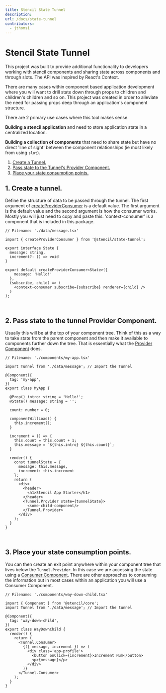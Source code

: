 ```yaml
---
title: Stencil State Tunnel
description: 
url: /docs/state-tunnel
contributors:
  - jthoms1
---
```


# Stencil State Tunnel

This project was built to provide additional functionality to developers working with stencil
components and sharing state across components and through slots. The API was inspired by React's Context.

There are many cases within component based application development where you will want to drill state down through props to children and children's children and so on. This project was created in order to alleviate the need for passing props deep through an application's component structure.

There are 2 primary use cases where this tool makes sense.

**Building a stencil application** and need to store application state in a centralized location.

**Building a collection of components** that need to share state but have no direct 'line of sight' between the component relationships (ie most likely from using `slot`).


1. [Create a Tunnel.](#1-create-a-tunnel)
2. [Pass state to the Tunnel's Provider Component.](#2-pass-state-to-the-tunnls-provider-component)
3. [Place your state consumption points.](#3-place-your-state-consumption-points)


## 1. Create a tunnel.

Define the structure of data to be passed through the tunnel. The first argument of [createProviderConsumer](createProviderConsumer) is a default value.
The first argument is the default value and the second argument is how the consumer works.  Mostly you will just need
to copy and paste this. 'context-consumer' is a component that is included in this package.


```tsx
// Filename: './data/message.tsx'

import { createProviderConsumer } from '@stencil/state-tunnel';

export interface State {
  message: string,
  increment?: () => void
}

export default createProviderConsumer<State>({
    message: 'Hello!'
  },
  (subscribe, child) => (
    <context-consumer subscribe={subscribe} renderer={child} />
  )
);
```
<br/>

## 2. Pass state to the tunnel Provider Component.
Usually this will be at the top of your component tree. Think of this as a way to take state from the parent
component and then make it available to components further down the tree. That is essentially what the [Provider Component](Provider-Component) does.

```tsx
// Filename: './components/my-app.tsx'

import Tunnel from './data/message'; // Import the Tunnel

@Component({
  tag: 'my-app',
})
export class MyApp {

  @Prop() intro: string = 'Hello!';
  @State() message: string = '';

  count: number = 0;

  componentWillLoad() {
    this.increment();
  }

  increment = () => {
    this.count = this.count + 1;
    this.message = `${this.intro} ${this.count}`;
  }

  render() {
    const tunnelState = {
      message: this.message,
      increment: this.increment
    };
    return (
      <div>
        <header>
          <h1>Stencil App Starter</h1>
        </header>
        <Tunnel.Provider state={tunnelState}>
          <some-child-component/>
        </Tunnel.Provider>
      </div>
    );
  }
}
```
<br/>

## 3. Place your state consumption points.
You can then create an exit point anywhere within your component tree that lives below the `Tunnel.Provider`. In this case we are accessing the state using a [Consumer Component](Consumer-Component). There are other approaches to consuming the information but in most cases within an application you will use a Consumer Component.

```tsx
// Filename: './components/way-down-child.tsx'

import { Component } from '@stencil/core';
import Tunnel from './data/message'; // Import the tunnel

@Component({
  tag: 'way-down-child',
})
export class WayDownChild {
  render() {
    return (
      <Tunnel.Consumer>
        {({ message, increment }) => (
          <div class='app-profile'>
            <button onClick={increment}>Increment Num</button>
            <p>{message}</p>
          </div>
        )}
      </Tunnel.Consumer>
    );
  }
}
```
